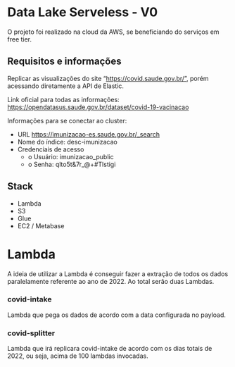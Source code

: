 # Data Lake Serveless - V0
O projeto foi realizado na cloud da AWS, se beneficiando do serviços em free tier.

## Requisitos e informações
Replicar as visualizações do site “https://covid.saude.gov.br/”, porém acessando
diretamente a API de Elastic.

Link oficial para todas as informações:
https://opendatasus.saude.gov.br/dataset/covid-19-vacinacao

Informações para se conectar ao cluster:

- URL https://imunizacao-es.saude.gov.br/_search
- Nome do índice: desc-imunizacao
- Credenciais de acesso
    - o Usuário: imunizacao_public
    - o Senha: qlto5t&7r_@+#Tlstigi

## Stack

- Lambda
- S3
- Glue
- EC2 / Metabase

# Lambda
A ideia de utilizar a Lambda é conseguir fazer a extração de todos os dados paralelamente referente ao ano de 2022. Ao total serão duas Lambdas.

### covid-intake

Lambda que pega os dados de acordo com a data configurada no payload.

### covid-splitter

Lambda que irá replicara covid-intake de acordo com os dias totais de 2022, ou seja, acima de 100 lambdas invocadas.